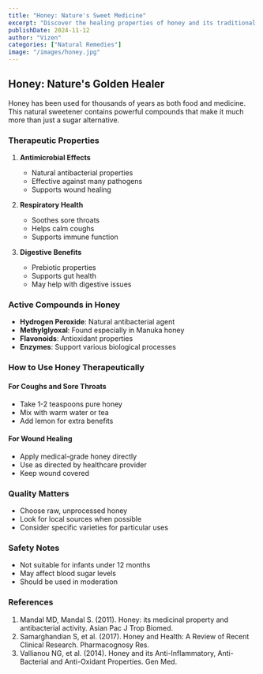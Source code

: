 ```yaml
---
title: "Honey: Nature's Sweet Medicine"
excerpt: "Discover the healing properties of honey and its traditional uses in natural medicine."
publishDate: 2024-11-12
author: "Vizen"
categories: ["Natural Remedies"]
image: "/images/honey.jpg"
---
```


## Honey: Nature's Golden Healer

Honey has been used for thousands of years as both food and medicine. This natural sweetener contains powerful compounds that make it much more than just a sugar alternative.

### Therapeutic Properties

1. **Antimicrobial Effects**
   - Natural antibacterial properties
   - Effective against many pathogens
   - Supports wound healing

2. **Respiratory Health**
   - Soothes sore throats
   - Helps calm coughs
   - Supports immune function

3. **Digestive Benefits**
   - Prebiotic properties
   - Supports gut health
   - May help with digestive issues

### Active Compounds in Honey

- **Hydrogen Peroxide**: Natural antibacterial agent
- **Methylglyoxal**: Found especially in Manuka honey
- **Flavonoids**: Antioxidant properties
- **Enzymes**: Support various biological processes

### How to Use Honey Therapeutically

#### For Coughs and Sore Throats
- Take 1-2 teaspoons pure honey
- Mix with warm water or tea
- Add lemon for extra benefits

#### For Wound Healing
- Apply medical-grade honey directly
- Use as directed by healthcare provider
- Keep wound covered

### Quality Matters

- Choose raw, unprocessed honey
- Look for local sources when possible
- Consider specific varieties for particular uses

### Safety Notes

- Not suitable for infants under 12 months
- May affect blood sugar levels
- Should be used in moderation

### References

1. Mandal MD, Mandal S. (2011). Honey: its medicinal property and antibacterial activity. Asian Pac J Trop Biomed.
2. Samarghandian S, et al. (2017). Honey and Health: A Review of Recent Clinical Research. Pharmacognosy Res.
3. Vallianou NG, et al. (2014). Honey and its Anti-Inflammatory, Anti-Bacterial and Anti-Oxidant Properties. Gen Med.